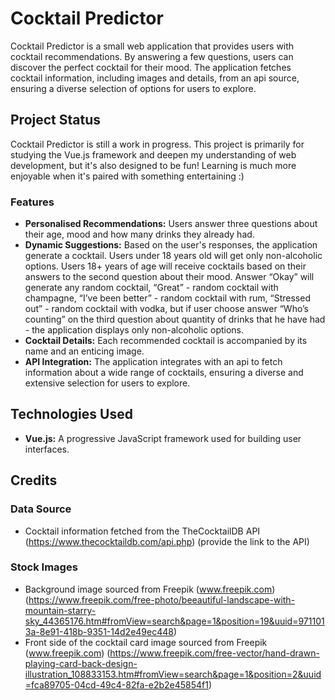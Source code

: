 # Cocktail Predictor

Cocktail Predictor is a small web application that provides users with cocktail recommendations. By answering a few questions, users can discover the perfect cocktail for their mood. The application fetches cocktail information, including images and details, from an api source, ensuring a diverse selection of options for users to explore.

## Project Status

Cocktail Predictor is still a work in progress. This project is primarily for studying the Vue.js framework and deepen my understanding of web development, but it's also designed to be fun! Learning is much more enjoyable when it's paired with something entertaining :)

### Features

- **Personalised Recommendations:** Users answer three questions about their age, mood and how many drinks they already had.
- **Dynamic Suggestions:** Based on the user's responses, the application generate a cocktail. Users under 18 years old will get only non-alcoholic options. Users 18+ years of age will receive cocktails based on their answers to the second question about their mood. Answer “Okay” will generate any random cocktail, “Great” - random cocktail with champagne, “I’ve been better” - random cocktail with rum, “Stressed out” - random cocktail with vodka, but if user choose answer “Who’s counting” on the third question about quantity of drinks that he have had - the application displays only non-alcoholic options.
- **Cocktail Details:** Each recommended cocktail is accompanied by its name and an enticing image.
- **API Integration:** The application integrates with an api to fetch information about a wide range of cocktails, ensuring a diverse and extensive selection for users to explore.

## Technologies Used

- **Vue.js:** A progressive JavaScript framework used for building user interfaces.

## Credits

### Data Source

- Cocktail information fetched from the TheCocktailDB API (https://www.thecocktaildb.com/api.php) (provide the link to the API)

### Stock Images

- Background image sourced from Freepik (www.freepik.com) (https://www.freepik.com/free-photo/beeautiful-landscape-with-mountain-starry-sky_44365176.htm#fromView=search&page=1&position=19&uuid=9711013a-8e91-418b-9351-14d2e49ec448)
- Front side of the cocktail card image sourced from Freepik (www.freepik.com) (https://www.freepik.com/free-vector/hand-drawn-playing-card-back-design-illustration_108833153.htm#fromView=search&page=1&position=2&uuid=fca89705-04cd-49c4-82fa-e2b2e45854f1)
